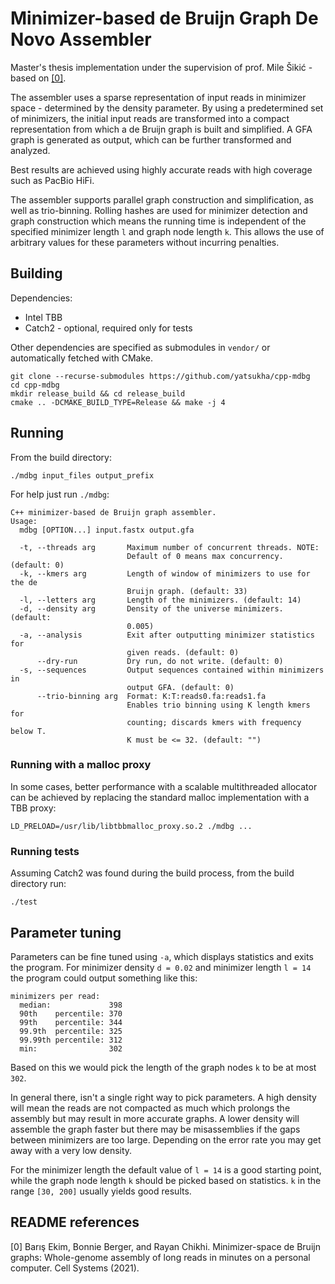 # Minimizer-based de Bruijn Graph De Novo Assembler

Master's thesis implementation under the supervision of prof. Mile Šikić - based on [[0]](0).

The assembler uses a sparse representation of input reads in minimizer space - determined by
the density parameter. By using a predetermined set of minimizers, the initial input reads are 
transformed into a compact representation from which a de Bruijn graph is built and simplified.
A GFA graph is generated as output, which can be further transformed and analyzed.

Best results are achieved using highly accurate reads with high coverage such as PacBio HiFi.

The assembler supports parallel graph construction and simplification, as well as trio-binning.
Rolling hashes are used for minimizer detection and graph construction which means the
running time is independent of the specified minimizer length `l` and graph node length `k`.
This allows the use of arbitrary values for these parameters without incurring penalties.

## Building

Dependencies:
 * Intel TBB
 * Catch2 - optional, required only for tests

Other dependencies are specified as submodules in `vendor/` or automatically fetched with CMake.

```
git clone --recurse-submodules https://github.com/yatsukha/cpp-mdbg
cd cpp-mdbg
mkdir release_build && cd release_build
cmake .. -DCMAKE_BUILD_TYPE=Release && make -j 4
```

## Running

From the build directory:
```
./mdbg input_files output_prefix
```

For help just run `./mdbg`:
```
C++ minimizer-based de Bruijn graph assembler.
Usage:
  mdbg [OPTION...] input.fastx output.gfa

  -t, --threads arg       Maximum number of concurrent threads. NOTE:
                          Default of 0 means max concurrency. (default: 0)
  -k, --kmers arg         Length of window of minimizers to use for the de
                          Bruijn graph. (default: 33)
  -l, --letters arg       Length of the minimizers. (default: 14)
  -d, --density arg       Density of the universe minimizers. (default:
                          0.005)
  -a, --analysis          Exit after outputting minimizer statistics for
                          given reads. (default: 0)
      --dry-run           Dry run, do not write. (default: 0)
  -s, --sequences         Output sequences contained within minimizers in
                          output GFA. (default: 0)
      --trio-binning arg  Format: K:T:reads0.fa:reads1.fa
                          Enables trio binning using K length kmers for
                          counting; discards kmers with frequency below T.
                          K must be <= 32. (default: "")
```

### Running with a malloc proxy

In some cases, better performance with a scalable multithreaded allocator can be achieved by
replacing the standard malloc implementation with a TBB proxy:
```
LD_PRELOAD=/usr/lib/libtbbmalloc_proxy.so.2 ./mdbg ...
```

### Running tests

Assuming Catch2 was found during the build process, from the build directory run:
```
./test
```

## Parameter tuning

Parameters can be fine tuned using `-a`, which displays statistics and exits the program.
For minimizer density `d = 0.02` and minimizer length `l = 14` the program could output
something like this:
```
minimizers per read:
  median:             398
  90th    percentile: 370
  99th    percentile: 344
  99.9th  percentile: 325
  99.99th percentile: 312
  min:                302
```

Based on this we would pick the length of the graph nodes `k` to be at most `302`.

In general there, isn't a single right way to pick parameters. A high density will
mean the reads are not compacted as much which prolongs the assembly but may
result in more accurate graphs. A lower density will assemble the graph faster
but there may be misassemblies if the gaps between minimizers are too large.
Depending on the error rate you may get away with a very low density.

For the minimizer length the default value of `l = 14` is a good starting point,
while the graph node length `k` should be picked based on statistics. `k` in the range
`[30, 200]` usually yields good results.

## README references
<a id="0">[0]</a> 
Barış Ekim, Bonnie Berger, and Rayan Chikhi.
Minimizer-space de Bruijn graphs: Whole-genome assembly of long reads in minutes on a personal computer.
Cell Systems (2021).
